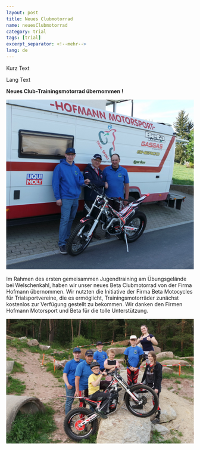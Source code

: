 ```yaml
---
layout: post
title: Neues Clubmotorrad
name: neuesClubmotorrad
category: trial
tags: [trial]
excerpt_separator: <!--mehr-->
lang: de
---
```


Kurz Text

<!--mehr-->

Lang Text

**Neues Club-Trainingsmotorrad übernommen !**

![](https://raw.githubusercontent.com/msc-kasendorf/docker/master/docs/download/SAM_2358.JPG)

Im Rahmen des ersten gemeisammen Jugendtraining am Übungsgelände bei Welschenkahl, haben wir unser neues Beta Clubmotorrad von der Firma Hofmann übernommen. Wir nutzten die Initiative der Firma Beta Motocycles für Trialsportvereine, die es ermöglicht, Trainingsmotorräder zunächst kostenlos zur Verfügung gestellt zu bekommen.
Wir danken den Firmen Hofmann Motorsport und Beta für die tolle Unterstützung.

![](https://raw.githubusercontent.com/msc-kasendorf/docker/master/docs/download/SAM_2366.JPG)
